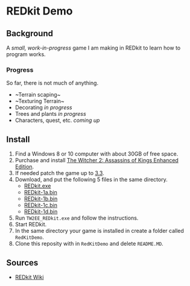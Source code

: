 # REDkit Demo

## Background
A *small, work-in-progress* game I am making in REDkit to learn how to program works. 

### Progress
So far, there is not much of anything.
* ~Terrain scaping~
* ~Texturing Terrain~
* Decorating *in progress*
* Trees and plants *in progress*
* Characters, quest, etc. *coming up*

## Install
1. Find a Windows 8 or 10 computer with about 30GB of free space.
2. Purchase and install [The Witcher 2: Assassins of Kings Enhanced Edition](https://www.gog.com/game/the_witcher_2).
3. If needed patch the game up to [3.3](https://en.cdprojektred.com/download/patch-3-3/).
4. Download, and put the following 5 files in the same directory.
	* [REDkit.exe](http://wpc.4d7d.edgecastcdn.net/004D7D/files/rk/open_beta/TW2EE_REDkit.exe)
    * [REDkit-1a.bin](http://wpc.4d7d.edgecastcdn.net/004D7D/files/rk/open_beta/TW2EE_REDkit-1a.bin)
	* [REDkit-1b.bin](http://wpc.4d7d.edgecastcdn.net/004D7D/files/rk/open_beta/TW2EE_REDkit-1b.bin)
	* [REDkit-1c.bin](http://wpc.4d7d.edgecastcdn.net/004D7D/files/rk/open_beta/TW2EE_REDkit-1c.bin)
	* [REDkit-1d.bin](http://wpc.4d7d.edgecastcdn.net/004D7D/files/rk/open_beta/TW2EE_REDkit-1d.bin)
 5. Run ```TW2EE_REDkit.exe``` and follow the instructions.
 6. Start REDkit.
 7. In the same directory your game is installed in create a folder called ```RedKitDemo```.
 8. Clone this reposity with in ```RedKitDemo``` and delete ```README.MD```.
 
 ## Sources
 * [REDkit Wiki](https://redkitwiki.cdprojektred.com)

